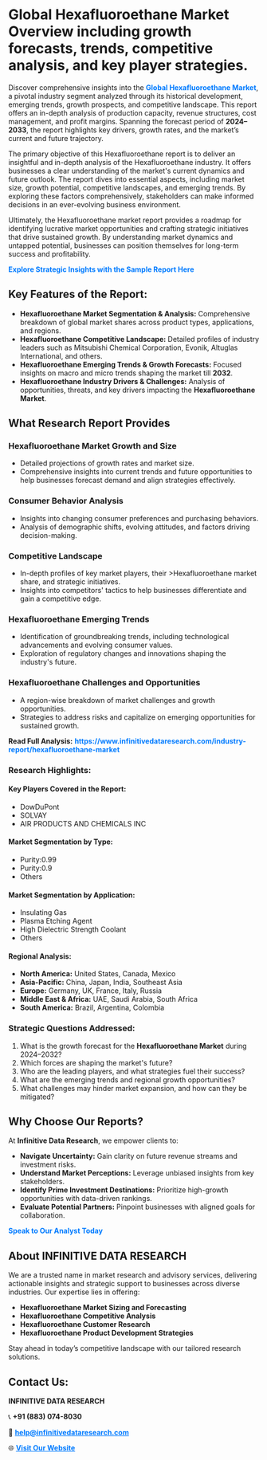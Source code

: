 <h1>Global Hexafluoroethane Market Overview including growth forecasts, trends, competitive analysis, and key player strategies.</h1>
<p>
Discover comprehensive insights into the 
<a href="https://www.infinitivedataresearch.com/industry-report/hexafluoroethane-market" rel="dofollow" style="color: #007BFF; text-decoration: none;"><strong>Global Hexafluoroethane Market</strong></a>, a pivotal industry segment analyzed through its historical development, emerging trends, growth prospects, and competitive landscape. This report offers an in-depth analysis of production capacity, revenue structures, cost management, and profit margins. Spanning the forecast period of <strong>2024–2033</strong>, the report highlights key drivers, growth rates, and the market’s current and future trajectory.
</p>
<p>
The primary objective of this Hexafluoroethane report is to deliver an insightful and in-depth analysis of the Hexafluoroethane industry. It offers businesses a clear understanding of the market's current dynamics and future outlook. The report dives into essential aspects, including market size, growth potential, competitive landscapes, and emerging trends. By exploring these factors comprehensively, stakeholders can make informed decisions in an ever-evolving business environment.
</p>
<p>
Ultimately, the Hexafluoroethane market report provides a roadmap for identifying lucrative market opportunities and crafting strategic initiatives that drive sustained growth. By understanding market dynamics and untapped potential, businesses can position themselves for long-term success and profitability.
</p>
<p>
<a href="https://www.infinitivedataresearch.com/request-sample/reportId=105517" style="color: #007BFF; text-decoration: none;"><strong>Explore Strategic Insights with the Sample Report Here</strong></a>
</p>

<h2>Key Features of the Report:</h2>
<ul>
<li><strong>Hexafluoroethane Market Segmentation & Analysis:</strong> Comprehensive breakdown of global market shares across product types, applications, and regions.</li>
<li><strong>Hexafluoroethane Competitive Landscape:</strong> Detailed profiles of industry leaders such as Mitsubishi Chemical Corporation, Evonik, Altuglas International, and others.</li>
<li><strong>Hexafluoroethane Emerging Trends & Growth Forecasts:</strong> Focused insights on macro and micro trends shaping the market till <strong>2032</strong>.</li>
<li><strong>Hexafluoroethane Industry Drivers & Challenges:</strong> Analysis of opportunities, threats, and key drivers impacting the <strong>Hexafluoroethane Market</strong>.</li>
</ul>

<h2>What Research Report Provides</h2>
<h3>Hexafluoroethane Market Growth and Size</h3>
<ul>
<li>Detailed projections of growth rates and market size.</li>
<li>Comprehensive insights into current trends and future opportunities to help businesses forecast demand and align strategies effectively.</li>
</ul>

<h3>Consumer Behavior Analysis</h3>
<ul>
<li>Insights into changing consumer preferences and purchasing behaviors.</li>
<li>Analysis of demographic shifts, evolving attitudes, and factors driving decision-making.</li>
</ul>

<h3>Competitive Landscape</h3>
<ul>
<li>In-depth profiles of key market players, their >Hexafluoroethane market share, and strategic initiatives.</li>
<li>Insights into competitors' tactics to help businesses differentiate and gain a competitive edge.</li>
</ul>

<h3>Hexafluoroethane Emerging Trends</h3>
<ul>
<li>Identification of groundbreaking trends, including technological advancements and evolving consumer values.</li>
<li>Exploration of regulatory changes and innovations shaping the industry's future.</li>
</ul>

<h3>Hexafluoroethane Challenges and Opportunities</h3>
<ul>
<li>A region-wise breakdown of market challenges and growth opportunities.</li>
<li>Strategies to address risks and capitalize on emerging opportunities for sustained growth.</li>
</ul>
<p><strong>Read Full Analysis:</strong> <a href="https://www.infinitivedataresearch.com/industry-report/hexafluoroethane-market" rel="dofollow" style="color: #007BFF; text-decoration: none;"><strong>https://www.infinitivedataresearch.com/industry-report/hexafluoroethane-market</strong></a></p>
<h3>Research Highlights:</h3>
<h4>Key Players Covered in the Report:</h4>
<ul><li>DowDuPont</li><li>SOLVAY</li><li>AIR PRODUCTS AND CHEMICALS INC</li></ul>
<h4>Market Segmentation by Type:</h4>
<ul><li>Purity:0.99</li><li>Purity:0.9</li><li>Others</li></ul>
<h4>Market Segmentation by Application:</h4>
<ul><li>Insulating Gas</li><li>Plasma Etching Agent</li><li>High Dielectric Strength Coolant</li><li>Others</li></ul>

<h4>Regional Analysis:</h4>
<ul>
<li><strong>North America:</strong> United States, Canada, Mexico</li>
<li><strong>Asia-Pacific:</strong> China, Japan, India, Southeast Asia</li>
<li><strong>Europe:</strong> Germany, UK, France, Italy, Russia</li>
<li><strong>Middle East & Africa:</strong> UAE, Saudi Arabia, South Africa</li>
<li><strong>South America:</strong> Brazil, Argentina, Colombia</li>
</ul>

<h3>Strategic Questions Addressed:</h3>
<ol>
<li>What is the growth forecast for the <strong>Hexafluoroethane Market</strong> during 2024–2032?</li>
<li>Which forces are shaping the market's future?</li>
<li>Who are the leading players, and what strategies fuel their success?</li>
<li>What are the emerging trends and regional growth opportunities?</li>
<li>What challenges may hinder market expansion, and how can they be mitigated?</li>
</ol>

<h2>Why Choose Our Reports?</h2>
<p>At <strong>Infinitive Data Research</strong>, we empower clients to:</p>
<ul>
<li><strong>Navigate Uncertainty:</strong> Gain clarity on future revenue streams and investment risks.</li>
<li><strong>Understand Market Perceptions:</strong> Leverage unbiased insights from key stakeholders.</li>
<li><strong>Identify Prime Investment Destinations:</strong> Prioritize high-growth opportunities with data-driven rankings.</li>
<li><strong>Evaluate Potential Partners:</strong> Pinpoint businesses with aligned goals for collaboration.</li>
</ul>
<p><a href="https://www.infinitivedataresearch.com/industry-report/hexafluoroethane-market" rel="dofollow" style="color: #007BFF; text-decoration: none;"><strong>Speak to Our Analyst Today</strong></a></p>

<h2>About INFINITIVE DATA RESEARCH</h2>
<p>We are a trusted name in market research and advisory services, delivering actionable insights and strategic support to businesses across diverse industries. Our expertise lies in offering:</p>
<ul>
<li><strong>Hexafluoroethane Market Sizing and Forecasting</strong></li>
<li><strong>Hexafluoroethane Competitive Analysis</strong></li>
<li><strong>Hexafluoroethane Customer Research</strong></li>
<li><strong>Hexafluoroethane Product Development Strategies</strong></li>
</ul>
<p>Stay ahead in today’s competitive landscape with our tailored research solutions.</p>

<h2>Contact Us:</h2>
<p><strong>INFINITIVE DATA RESEARCH</strong></p>
<p>📞 <strong>+91 (883) 074-8030</strong></p>
<p>📧 <strong><a href="mailto:help@infinitivedataresearch.com" style="color: #007BFF;">help@infinitivedataresearch.com</a></strong></p>
<p>🌐 <strong><a href="https://www.infinitivedataresearch.com" rel="dofollow" style="color: #007BFF;">Visit Our Website</a></strong></p>